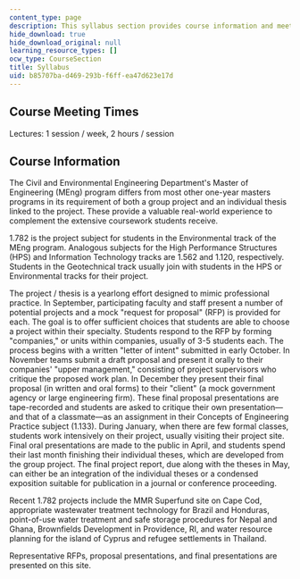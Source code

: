 ```yaml
---
content_type: page
description: This syllabus section provides course information and meeting times.
hide_download: true
hide_download_original: null
learning_resource_types: []
ocw_type: CourseSection
title: Syllabus
uid: b85707ba-d469-293b-f6ff-ea47d623e17d
---
```


Course Meeting Times
--------------------

Lectures: 1 session / week, 2 hours / session

Course Information
------------------

The Civil and Environmental Engineering Department's Master of Engineering (MEng) program differs from most other one-year masters programs in its requirement of both a group project and an individual thesis linked to the project. These provide a valuable real-world experience to complement the extensive coursework students receive.

1.782 is the project subject for students in the Environmental track of the MEng program. Analogous subjects for the High Performance Structures (HPS) and Information Technology tracks are 1.562 and 1.120, respectively. Students in the Geotechnical track usually join with students in the HPS or Environmental tracks for their project.

The project / thesis is a yearlong effort designed to mimic professional practice. In September, participating faculty and staff present a number of potential projects and a mock "request for proposal" (RFP) is provided for each. The goal is to offer sufficient choices that students are able to choose a project within their specialty. Students respond to the RFP by forming "companies," or units within companies, usually of 3-5 students each. The process begins with a written "letter of intent" submitted in early October. In November teams submit a draft proposal and present it orally to their companies' "upper management," consisting of project supervisors who critique the proposed work plan. In December they present their final proposal (in written and oral forms) to their "client" (a mock government agency or large engineering firm). These final proposal presentations are tape-recorded and students are asked to critique their own presentation—and that of a classmate—as an assignment in their Concepts of Engineering Practice subject (1.133). During January, when there are few formal classes, students work intensively on their project, usually visiting their project site. Final oral presentations are made to the public in April, and students spend their last month finishing their individual theses, which are developed from the group project. The final project report, due along with the theses in May, can either be an integration of the individual theses or a condensed exposition suitable for publication in a journal or conference proceeding.

Recent 1.782 projects include the MMR Superfund site on Cape Cod, appropriate wastewater treatment technology for Brazil and Honduras, point-of-use water treatment and safe storage procedures for Nepal and Ghana, Brownfields Development in Providence, RI, and water resource planning for the island of Cyprus and refugee settlements in Thailand.

Representative RFPs, proposal presentations, and final presentations are presented on this site.